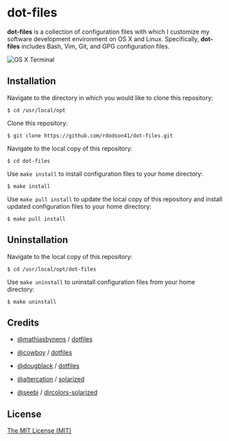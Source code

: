 # dot-files

**dot-files** is a collection of configuration files with which I customize my software development environment on OS X and Linux. Specifically, **dot-files** includes Bash, Vim, Git, and GPG configuration files.

 ![OS X Terminal][1]

  [1]: <http://i.imgur.com/Q5iIGjF.png> "OS X Terminal"


## Installation

Navigate to the directory in which you would like to clone this repository:

    $ cd /usr/local/opt

Clone this repository:

    $ git clone https://github.com/rdodson41/dot-files.git

Navigate to the local copy of this repository:

	$ cd dot-files

Use `make install` to install configuration files to your home directory:

    $ make install

Use `make pull install` to update the local copy of this repository and install updated configuration files to your home directory:

    $ make pull install


## Uninstallation

Navigate to the local copy of this repository:

    $ cd /usr/local/opt/dot-files

Use `make uninstall` to uninstall configuration files from your home directory:

    $ make uninstall


## Credits

* [@mathiasbynens][2] / [dotfiles][3]
* [@cowboy][4] / [dotfiles][5]
* [@dougblack][6] / [dotfiles][7]
* [@altercation][8] / [solarized][9]
* [@seebi][10] / [dircolors-solarized][11]

  [2]: <https://github.com/mathiasbynens> "Mathias Bynens"
  [3]: <https://github.com/mathiasbynens/dotfiles> "dotfiles"
  [4]: <https://github.com/cowboy> "Ben Alman"
  [5]: <https://github.com/cowboy/dotfiles> "dotfiles"
  [6]: <https://github.com/dougblack> "Doug Black"
  [7]: <https://github.com/dougblack/dotfiles> "dotfiles"
  [8]: <https://github.com/altercation> "Ethan Schoonover"
  [9]: <https://github.com/altercation/solarized> "solarized"
  [10]: <https://github.com/seebi> "Sebastian Tramp"
  [11]: <https://github.com/seebi/dircolors-solarized> "dircolors-solarized"


## License

  [The MIT License (MIT)][12]

  [12]: <https://opensource.org/licenses/MIT> "The MIT License (MIT)"
